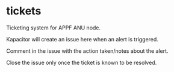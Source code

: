 # tickets
Ticketing system for APPF ANU node.

Kapacitor will create an issue here when an alert is triggered.

Comment in the issue with the action taken/notes about the alert.

Close the issue only once the ticket is known to be resolved.

